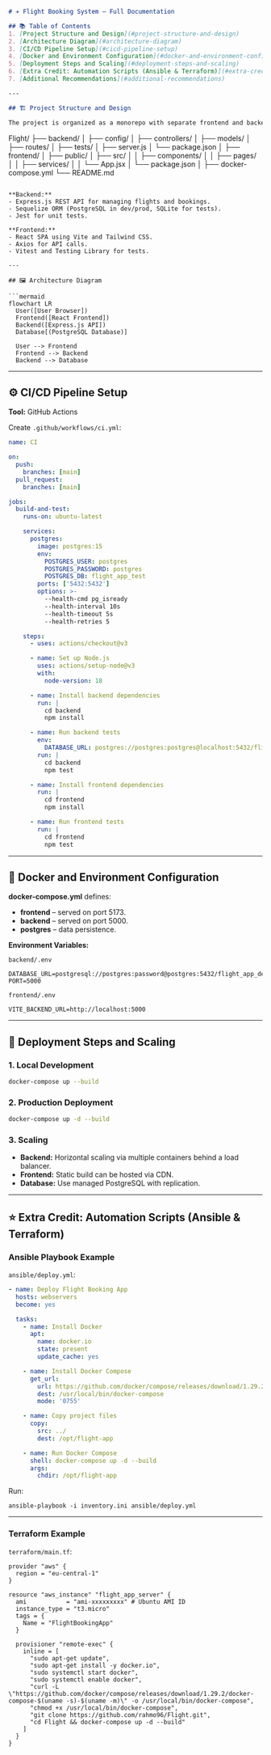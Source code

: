 
```markdown
# ✈️ Flight Booking System – Full Documentation

## 📚 Table of Contents
1. [Project Structure and Design](#project-structure-and-design)
2. [Architecture Diagram](#architecture-diagram)
3. [CI/CD Pipeline Setup](#cicd-pipeline-setup)
4. [Docker and Environment Configuration](#docker-and-environment-configuration)
5. [Deployment Steps and Scaling](#deployment-steps-and-scaling)
6. [Extra Credit: Automation Scripts (Ansible & Terraform)](#extra-credit-automation-scripts-ansible--terraform)
7. [Additional Recommendations](#additional-recommendations)

---

## 🏗 Project Structure and Design

The project is organized as a monorepo with separate frontend and backend applications, orchestrated via Docker Compose.

```

Flight/
├── backend/
│   ├── config/
│   ├── controllers/
│   ├── models/
│   ├── routes/
│   ├── tests/
│   ├── server.js
│   └── package.json
│
├── frontend/
│   ├── public/
│   ├── src/
│   │   ├── components/
│   │   ├── pages/
│   │   ├── services/
│   │   └── App.jsx
│   └── package.json
│
├── docker-compose.yml
└── README.md

````

**Backend:**
- Express.js REST API for managing flights and bookings.
- Sequelize ORM (PostgreSQL in dev/prod, SQLite for tests).
- Jest for unit tests.

**Frontend:**
- React SPA using Vite and Tailwind CSS.
- Axios for API calls.
- Vitest and Testing Library for tests.

---

## 🖼 Architecture Diagram

```mermaid
flowchart LR
  User([User Browser])
  Frontend([React Frontend])
  Backend([Express.js API])
  Database[(PostgreSQL Database)]

  User --> Frontend
  Frontend --> Backend
  Backend --> Database
````

---

## ⚙️ CI/CD Pipeline Setup

**Tool:** GitHub Actions

Create `.github/workflows/ci.yml`:

```yaml
name: CI

on:
  push:
    branches: [main]
  pull_request:
    branches: [main]

jobs:
  build-and-test:
    runs-on: ubuntu-latest

    services:
      postgres:
        image: postgres:15
        env:
          POSTGRES_USER: postgres
          POSTGRES_PASSWORD: postgres
          POSTGRES_DB: flight_app_test
        ports: ['5432:5432']
        options: >-
          --health-cmd pg_isready
          --health-interval 10s
          --health-timeout 5s
          --health-retries 5

    steps:
      - uses: actions/checkout@v3

      - name: Set up Node.js
        uses: actions/setup-node@v3
        with:
          node-version: 18

      - name: Install backend dependencies
        run: |
          cd backend
          npm install

      - name: Run backend tests
        env:
          DATABASE_URL: postgres://postgres:postgres@localhost:5432/flight_app_test
        run: |
          cd backend
          npm test

      - name: Install frontend dependencies
        run: |
          cd frontend
          npm install

      - name: Run frontend tests
        run: |
          cd frontend
          npm test
```

---

## 🐳 Docker and Environment Configuration

**docker-compose.yml** defines:

* **frontend** – served on port 5173.
* **backend** – served on port 5000.
* **postgres** – data persistence.

**Environment Variables:**

`backend/.env`

```
DATABASE_URL=postgresql://postgres:password@postgres:5432/flight_app_dev
PORT=5000
```

`frontend/.env`

```
VITE_BACKEND_URL=http://localhost:5000
```

---

## 🚀 Deployment Steps and Scaling

### 1. Local Development

```sh
docker-compose up --build
```

### 2. Production Deployment

```sh
docker-compose up -d --build
```

### 3. Scaling

* **Backend:** Horizontal scaling via multiple containers behind a load balancer.
* **Frontend:** Static build can be hosted via CDN.
* **Database:** Use managed PostgreSQL with replication.

---

## ⭐ Extra Credit: Automation Scripts (Ansible & Terraform)

### Ansible Playbook Example

`ansible/deploy.yml`:

```yaml
- name: Deploy Flight Booking App
  hosts: webservers
  become: yes

  tasks:
    - name: Install Docker
      apt:
        name: docker.io
        state: present
        update_cache: yes

    - name: Install Docker Compose
      get_url:
        url: https://github.com/docker/compose/releases/download/1.29.2/docker-compose-Linux-x86_64
        dest: /usr/local/bin/docker-compose
        mode: '0755'

    - name: Copy project files
      copy:
        src: ../
        dest: /opt/flight-app

    - name: Run Docker Compose
      shell: docker-compose up -d --build
      args:
        chdir: /opt/flight-app
```

Run:

```
ansible-playbook -i inventory.ini ansible/deploy.yml
```

---

### Terraform Example

`terraform/main.tf`:

```hcl
provider "aws" {
  region = "eu-central-1"
}

resource "aws_instance" "flight_app_server" {
  ami           = "ami-xxxxxxxxx" # Ubuntu AMI ID
  instance_type = "t3.micro"
  tags = {
    Name = "FlightBookingApp"
  }

  provisioner "remote-exec" {
    inline = [
      "sudo apt-get update",
      "sudo apt-get install -y docker.io",
      "sudo systemctl start docker",
      "sudo systemctl enable docker",
      "curl -L \"https://github.com/docker/compose/releases/download/1.29.2/docker-compose-$(uname -s)-$(uname -m)\" -o /usr/local/bin/docker-compose",
      "chmod +x /usr/local/bin/docker-compose",
      "git clone https://github.com/rahmo96/Flight.git",
      "cd Flight && docker-compose up -d --build"
    ]
  }
}
```

